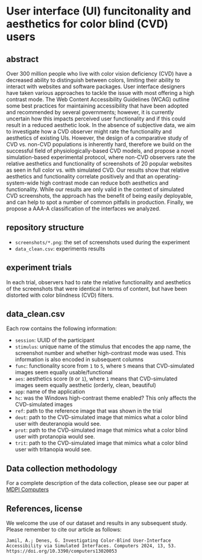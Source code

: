 # User interface (UI) funcitonality and aesthetics for color blind (CVD) users

## abstract
Over 300 million people who live with color vision deficiency (CVD) have a decreased ability to distinguish between colors, limiting their ability to interact with websites and software packages. User interface designers have taken various approaches to tackle the issue with most offering a high contrast mode. The Web Content Accessibility Guidelines (WCAG) outline some best practices for maintaining accessibility that have been adopted and recommended by several governments; however, it is currently uncertain how this impacts perceived user functionality and if this could result in a reduced aesthetic look. In the absence of subjective data, we aim to investigate how a CVD observer might rate the functionality and aesthetics of existing UIs. However, the design of a comparative study of CVD vs. non-CVD populations is inherently hard, therefore we build on the successful field of physiologically-based CVD models, and propose a novel simulation-based experimental protocol, where non-CVD observers rate the relative aesthetics and functionality of screenshots of 20 popular websites as seen in full color vs. with simulated CVD. Our results show that relative aesthetics and functionality correlate positively and that an operating-system-wide high contrast mode can reduce both aesthetics and functionality. While our results are only valid in the context of simulated CVD screenshots, the approach has the benefit of being easily deployable, and can help to spot a number of common pitfalls in production. Finally, we propose a AAA-A classification of the interfaces we analyzed.

## repository structure
* `screenshots/*.png`: the set of screenshots used during the experiment
* `data_clean.csv`: experiments results

## experiment trials
In each trial, observers had to rate the relative functionality and aesthetics of the screenshots that were identical in terms of content, but have been distorted with color blindness (CVD) filters.

## data_clean.csv
Each row contains the following information:
* `session`: UUID of the participant
* `stimulus`: unique name of the stimulus that encodes the app name, the screenshot number and whether high-contrast mode was used. This information is also encoded in subsequent columns
* `func`: functionality score from `1` to `5`, where `5` means that CVD-simulated images seem equally usable/functional
* `aes`: aesthetics score (`0` or `1`), where `1` means that CVD-simulated images seem equally aesthetic (orderly, clean, beautiful)
* `app`: name of the application
* `hc`: was the Windows high-contrast theme enabled? This only affects the CVD-simulated images
* `ref`: path to the reference image that was shown in the trial
* `deut`: path to the CVD-simulated image that mimics what a color blind user with deuteranopia would see.
* `prot`: path to the CVD-simulated image that mimics what a color blind user with protanopia would see.
* `trit`: path to the CVD-simulated image that mimics what a color blind user with tritanopia  would see.

## Data collection methodology
For a complete description of the data collection, please see our paper at [MDPI Computers](https://doi.org/10.3390/computers13020053)

## References, license
We welcome the use of our dataset and results in any subsequent study. Please remember to cite our article as follows:
```
Jamil, A.; Denes, G. Investigating Color-Blind User-Interface Accessibility via Simulated Interfaces. Computers 2024, 13, 53. https://doi.org/10.3390/computers13020053
```

